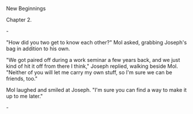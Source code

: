 New Beginnings

Chapter 2.

\-

"How did you two get to know each other?" Mol asked, grabbing Joseph's
bag in addition to his own.

"We got paired off during a work seminar a few years back, and we just
kind of hit it off from there I think," Joseph replied, walking beside
Mol. "Neither of you will let me carry my own stuff, so I'm sure we can
be friends, too."

Mol laughed and smiled at Joseph. "I'm sure you can find a way to make
it up to me later."

\-
